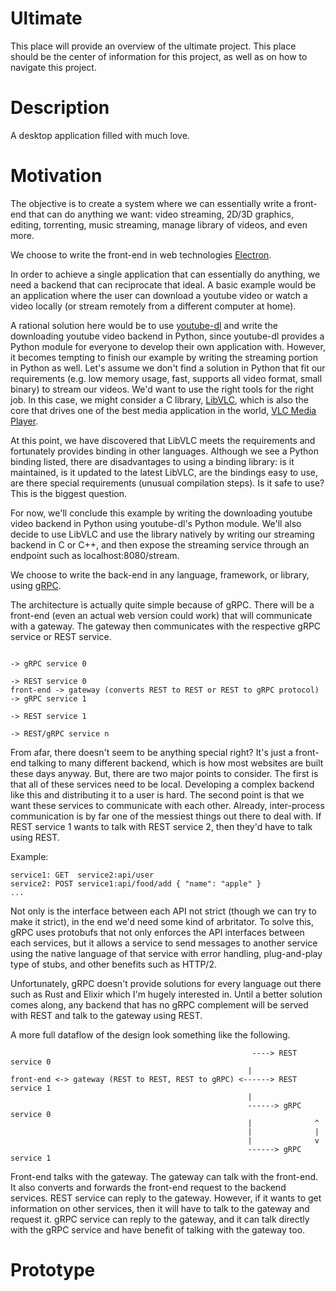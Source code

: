 # Ultimate
This place will provide an overview of the ultimate project. This place should be the center of information for this project,
as well as on how to navigate this project.

# Description
A desktop application filled with much love.

# Motivation
The objective is to create a system where we can essentially write a front-end that can do anything we want: video streaming, 2D/3D graphics,
editing, torrenting, music streaming, manage library of videos, and even more. 

We choose to write the front-end in web technologies [Electron](https://electronjs.org/).

In order to achieve a single application that can essentially do anything, we need a backend that can reciprocate that ideal. A basic example would be an application where the user can download a youtube video or watch a video locally (or stream remotely from a different computer at home).

A rational solution here would be to use [youtube-dl](https://github.com/ytdl-org/youtube-dl) and write the downloading youtube video backend in Python, 
since youtube-dl provides a Python module for everyone to develop their own application with. However, it becomes tempting to finish our example by 
writing the streaming portion in Python as well. Let's assume we don't find a solution in Python that fit our requirements 
(e.g. low memory usage, fast, supports all video format, small binary) to stream our videos. We'd want to use the right tools for the right job. 
In this case, we might consider a C library, [LibVLC](https://wiki.videolan.org/LibVLC/), which is also the core that drives one of the best media application in the world, [VLC Media Player](https://www.videolan.org/vlc/index.html). 

At this point, we have discovered that LibVLC meets the requirements and fortunately provides binding in other languages. Although we see a Python binding
listed, there are disadvantages to using a binding library: is it maintained, is it updated to the latest LibVLC, are the bindings easy to use, are there
special requirements (unusual compilation steps). Is it safe to use? This is the biggest question.

For now, we'll conclude this example by writing the downloading youtube video backend in Python using youtube-dl's Python module. We'll also decide to use
LibVLC and use the library natively by writing our streaming backend in C or C++, and then expose the streaming service through an endpoint such as localhost:8080/stream.

We choose to write the back-end in any language, framework, or library, using [gRPC](https://grpc.io/).

The architecture is actually quite simple because of gRPC. There will be a front-end (even an actual web version could work) that will communicate with a
gateway. The gateway then communicates with the respective gRPC service or REST service. 

```
                                                                       -> gRPC service 0
                                                                       -> REST service 0
front-end -> gateway (converts REST to REST or REST to gRPC protocol)  -> gRPC service 1
                                                                       -> REST service 1
                                                                       -> REST/gRPC service n
```

From afar, there doesn't seem to be anything special right? It's just a front-end talking to many different backend, which is how most websites are built 
these days anyway. But, there are two major points to consider. The first is that all of these services need to be local. Developing a complex backend like this and distributing it to a user is hard. The second point is that we want these services to communicate with each other. Already, inter-process communication is by far one of the messiest things out there to deal with. If REST service 1 wants to talk with REST service 2, then they'd have to talk using REST. 

Example:
```
service1: GET  service2:api/user
service2: POST service1:api/food/add { "name": "apple" }
...
```

Not only is the interface between each API not strict (though we can try to make it strict), in the end we'd need some kind of arbritator. To solve this,
gRPC uses protobufs that not only enforces the API interfaces between each services, but it allows a service to send messages to another service using the
native language of that service with error handling, plug-and-play type of stubs, and other benefits such as HTTP/2.

Unfortunately, gRPC doesn't provide solutions for every language out there such as Rust and Elixir which I'm hugely interested in. Until a better solution comes along, any backend that has no gRPC complement will be served with REST and talk to the gateway using REST.

A more full dataflow of the design look something like the following.
```
                                                      ----> REST service 0
                                                     |
front-end <-> gateway (REST to REST, REST to gRPC) <------> REST service 1
                                                     |
                                                     ------> gRPC service 0 
                                                     |              ^
                                                     |              |
                                                     |              v
                                                     ------> gRPC service 1 
```
Front-end talks with the gateway. The gateway can talk with the front-end. It also converts and forwards the front-end request to the backend services.
REST service can reply to the gateway. However, if it wants to get information on other services, then it will have to talk to the gateway and request it.
gRPC service can reply to the gateway, and it can talk directly with the gRPC service and have benefit of talking with the gateway too.

# Prototype
